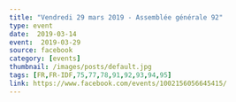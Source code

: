```yaml
---
title: "Vendredi 29 mars 2019 - Assemblée générale 92"
type: event
date:  2019-03-14
event:  2019-03-29
source: facebook
category: [events]
thumbnail: /images/posts/default.jpg
tags: [FR,FR-IDF,75,77,78,91,92,93,94,95]
link: https://www.facebook.com/events/1002156056645415/
---
```

